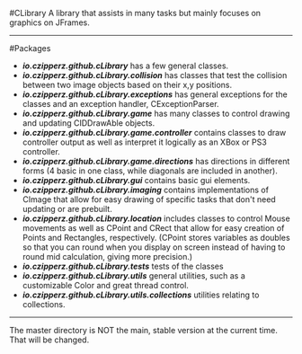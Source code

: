 #CLibrary
A library that assists in many tasks but mainly focuses on graphics on JFrames.

------------------------------------------------
#Packages
* _**io.czipperz.github.cLibrary**_ has a few general classes.
* _**io.czipperz.github.cLibrary.collision**_ has classes that test the collision between two image objects based on their x,y positions.
* _**io.czipperz.github.cLibrary.exceptions**_ has general exceptions for the classes and an exception handler, CExceptionParser.
* _**io.czipperz.github.cLibrary.game**_ has many classes to control drawing and updating CIDDrawAble objects.
* _**io.czipperz.github.cLibrary.game.controller**_ contains classes to draw controller output as well as interpret it logically as an XBox or PS3 controller.
* _**io.czipperz.github.cLibrary.game.directions**_ has directions in different forms (4 basic in one class, while diagonals are included in another).
* _**io.czipperz.github.cLibrary.gui**_ contains basic gui elements.
* _**io.czipperz.github.cLibrary.imaging**_ contains implementations of CImage that allow for easy drawing of specific tasks that don't need updating or are prebuilt.
* _**io.czipperz.github.cLibrary.location**_ includes classes to control Mouse movements as well as CPoint and CRect that allow for easy creation of Points and Rectangles, respectively. (CPoint stores variables as doubles so that you can round when you display on screen instead of having to round mid calculation, giving more precision.)
* _**io.czipperz.github.cLibrary.tests**_ tests of the classes
* _**io.czipperz.github.cLibrary.utils**_ general utilities, such as a customizable Color and great thread control.
* _**io.czipperz.github.cLibrary.utils.collections**_ utilities relating to collections.

------------------------------------------------

The master directory is NOT the main, stable version at the current time. That will be changed.
